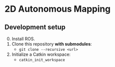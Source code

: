 # 2D Autonomous Mapping

## Development setup

0. Install ROS.
1. Clone this repository **with submodules**:
    - `git clone --recursive <url>`
2. Initialize a Catkin workspace:
    - `catkin_init_workspace`

